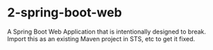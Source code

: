 # 2-spring-boot-web

A Spring Boot Web Application that is intentionally designed to break. Import this as an existing Maven project in STS, etc to get it fixed.
